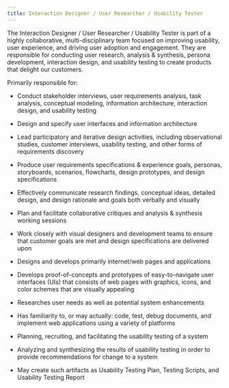 ```yaml
---
title: Interaction Designer / User Researcher / Usability Tester
---
```


The Interaction Designer / User Researcher / Usability Tester is part of
a highly collaborative, multi-disciplinary team focused on improving
usability, user experience, and driving user adoption and engagement.
They are responsible for conducting user research, analysis & synthesis,
persona development, interaction design, and usability testing to create
products that delight our customers.

Primarily responsible for:

-   Conduct stakeholder interviews, user requirements analysis, task
analysis, conceptual modeling, information architecture,
interaction design, and usability testing

-   Design and specify user interfaces and information architecture

-   Lead participatory and iterative design activities, including
observational studies, customer interviews, usability testing, and
other forms of requirements discovery

-   Produce user requirements specifications & experience goals,
personas, storyboards, scenarios, flowcharts, design prototypes,
and design specifications

-   Effectively communicate research findings, conceptual ideas,
detailed design, and design rationale and goals both verbally and
visually

-   Plan and facilitate collaborative critiques and analysis & synthesis
working sessions

-   Work closely with visual designers and development teams to ensure
that customer goals are met and design specifications are
delivered upon

-   Designs and develops primarily internet/web pages and applications

-   Develops proof-of-concepts and prototypes of easy-to-navigate user
interfaces (UIs) that consists of web pages with graphics, icons,
and color schemes that are visually appealing

-   Researches user needs as well as potential system enhancements

-   Has familiarity to, or may actually: code, test, debug documents,
and implement web applications using a variety of platforms

-   Planning, recruiting, and facilitating the usability testing of a
system

-   Analyzing and synthesizing the results of usability testing in order
to provide recommendations for change to a system

-   May create such artifacts as Usability Testing Plan, Testing
Scripts, and Usability Testing Report